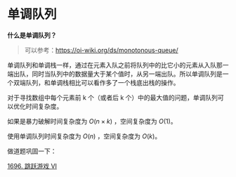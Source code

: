 # 单调队列

**什么是单调队列？**

> 可以参考：https://oi-wiki.org/ds/monotonous-queue/

单调队列和单调栈一样，通过在元素入队之前将队列中的比它小的元素从入队那一端出队，同时当队列中的数据量大于某个值时，从另一端出队。所以单调队列是一个双端队列，和单调栈相比可以看作多了一个栈底出栈的操作。



对于寻找数组中每个元素前 k 个（或者后 k 个）中的最大值的问题，单调队列可以优化时间复杂度。

如果是暴力破解时间复杂度为 $O(n \times k)$ ，空间复杂度为 $O(1)$。

使用单调队列时间复杂度为 $O(n)$ ，空间复杂度为 $O(k)$。



做道题巩固一下：

[1696. 跳跃游戏 VI](https://leetcode.cn/problems/jump-game-vi/)